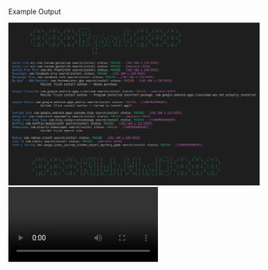 Example Output

<img src="https://raw.githubusercontent.com/killuhwhale/appium/main/src/images/readme/demo_output.png?sanitize=true&raw=true" />
<video src="https://drive.google.com/open?id=1kztEqXsqcLiEa24NN3vr3_ddeH0D0re4&authuser=0&usp=drive_link" />


Prep work for Chromebook:
- DUT
    - Install Accounts for testing.
- Host device
    - Setup environment
        - bash ins_and_stu.sh
        - bash setup.sh
    - python3 main.py [ips]
    - python3 main.py python3 main.py 192.168.1.113:5555 192.168.1.238:5555 192.168.1.248:5555


# Need to test on Chromebook
Need to understand if devices will have preinstalled accounts
    - Need accounts like testminnie001@gmail.com logged into device


Improve model
App version
Manifest DL
Identify Android vs PWA & AMAC-e
Games vs App - Surface View check
Log each step of testing instead of just reporting failures.


Problems:


    Credentails:
        - Make a small toool to easily seach for creds that arent filled in.
        - Allow testers to search quickly
            - If a tester is testing an app, they shoudl search the tool
                - If they are testing an app and its on the list of unfilled creds
                    - Allow tester to add creds


    - Figure out a strategy/ design for loggin into apps w/ a variety of accounts.

    Store Packages with accounts.

    APP_CREDS = {
        package_name: {
            strat: ['inputFields' | 'GoogleAuthText' | 'GoogleAuthOCR' | "FBAuthText" | "FBAuthOCR" ],
            accounts: [['email/username/phonenumber', 'password'], [], ...]
            auth_accounts_text: ['email text'] # This should work for Google, they show Rows with Profile Icon & Email, not exactly sure for FaceBook.
            auth_accounts_OCR: [ '/path/to/account_icon.png']
        },
        com.roblox: {
            strat: ['inputFields'],
            accounts: [['testminnie001@gmail.com', 'testminnie123'],]
            auth_accounts_text: []
            auth_accounts_OCR: []
        },
        com.netflix: {
            strat: ['Google Auth text'],
            accounts: []
            auth_accounts_text: ['testminnie001@gmail.com']
            auth_accounts_OCR: []
        }
        com.anothaone: {
            strat: ['Google Auth OCR'],
            accounts: []
            auth_accounts_text: []
            auth_accounts_OCR: ['/path/to/profile-icon.png']
        }
    }


    # For each app we will know the stratgeyt to use.
    We can then build multiple handle_login() flows to handle each strategy.
        - We already need to build something to login, so we already need to map accounts to apps for login.
            - No way around that
            -
        - For each app we decide to user input fields or SSO Auth from Google or FaceBook

        - For input field login:
            - We need a set of email/password strings to use for each app
        - For SSO:
            - In order to click the right account
            - We need a string or an icon to search the screen for.
                - String: email to use OCR to find location on screen.
                - Icon: image of account icon to find.








    - com.google.android.contacts
        - wont uninstall
            Makes the beginning uninstall check take a long time


TODO:

Features/ Optimizations:
- Get size of an app to anticipate download time



# NOTES

# https://github.com/appium/appium-uiautomator2-driver#driverserver
#   - appium:skipServerInstallation => Improve startup speed if we know UIAutomator is already installed...

# TODO
# Need to identify each device so we can use the correct commands
# So far Pixel 2 and Chromebook Coachz have different View Names
#   - Chromebooks views are obfuscated
# We can use this to get deviceInfo
# https://github.com/appium/appium-uiautomator2-driver#mobile-deviceinfo
# self.driver.execute_script("mobile: scroll", {'direction': 'down'})
# self.driver.execute_script("mobile: acceptAlert", {'buttonLabel': 'Accept'})
# self.driver.execute_script("mobile: dismissAlert", {'buttonLabel': 'Dismiss'})
# self.driver.execute_script("mobile: deviceInfo", {})

# self.driver.execute_script("mobile: activateApp", {appId: "my.app.id"})
    # Activates the given application or launches it if necessary. The action literally simulates clicking the corresponding application icon on the dashboard.

# self.driver.execute_script("mobile: changePermissions", {
#                                   permissions: 'all',
#                                   appPackage: '',
#                                   action: 'allow',
# })
#  mobile:

